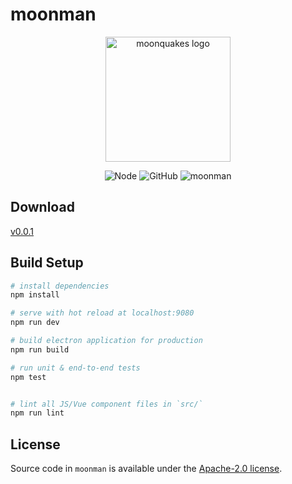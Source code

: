 # moonman

<p align="center"><a href="https://moonquakes.io/" target="_blank" rel="noopener noreferrer"><img width="200" src="https://www.moonquakes.io/images/logo.png" alt="moonquakes logo"></a></p>
<p align="center">
    <img src="https://img.shields.io/badge/node-%3E=14.20.0-brightgreen.svg?maxAge=2592000" alt="Node">
    <img alt="GitHub" src="https://img.shields.io/github/license/sunquakes/moonquakes?color=blue">
    <img alt="moonman" src="https://img.shields.io/github/v/release/sunquakes/moonman?display_name=moonman">
</p>

## Download
[v0.0.1](https://github.com/sunquakes/moonman/releases/tag/v0.0.1)

## Build Setup

```bash
# install dependencies
npm install

# serve with hot reload at localhost:9080
npm run dev

# build electron application for production
npm run build

# run unit & end-to-end tests
npm test


# lint all JS/Vue component files in `src/`
npm run lint

```

## License
Source code in `moonman` is available under the [Apache-2.0 license](/LICENSE).
